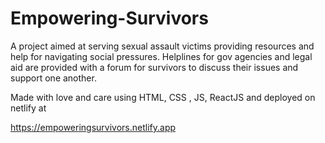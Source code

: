 # Empowering-Survivors

A project aimed at serving sexual assault victims providing resources and help for navigating social pressures. Helplines for gov agencies and legal aid are provided with a forum for survivors to discuss their issues and support one another.

Made with love and care using HTML, CSS , JS, ReactJS and deployed on netlify at 

https://empoweringsurvivors.netlify.app
